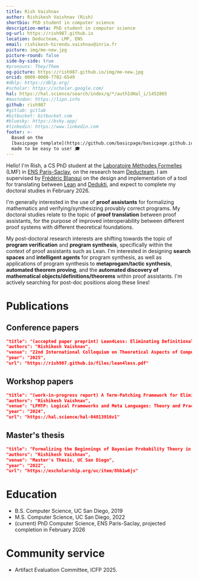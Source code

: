 ```yaml
---
title: Rish Vaishnav
author: Rishikesh Vaishnav (Rish)
shortbio: PhD student in computer science
description-meta: PhD student in computer science
og-url: https://rish987.github.io
location: Deducteam, LMF, ENS 
email: rishikesh-hirendu.vaishnav@inria.fr
picture: img/me-new.jpg
picture-round: false
side-by-side: true
#pronouns: They/Them
og-picture: https://rish987.github.io/img/me-new.jpg
orcid: 0009-0000-7702-6549
#dblp: https://dblp.org/
#scholar: https://scholar.google.com/
hal: https://hal.science/search/index/q/*/authIdHal_i/1452865
#mastodon: https://lipn.info
github: rish987
#gitlab: gitlab
#bitbucket: bitbucket.com
#bluesky: https://bsky.app/
#linkedin: https://www.linkedin.com
footer: >-
  Based on the
  [basicpage template](https://github.com/basicpage/basicpage.github.io),
  made to be easy to use! 🎓
---
```


Hello!
I'm Rish, a CS PhD student at the
  [Laboratoire Méthodes Formelles](https://lmf.cnrs.fr/) (LMF) 
in
  [ENS Paris-Saclay](https://ens-paris-saclay.fr/),
on the research team
  [Deducteam](https://deducteam.gitlabpages.inria.fr/).
I am supervised by
  [Frédéric Blanqui](https://blanqui.gitlabpages.inria.fr/)
on the design and implementation of
a tool for translating between
[Lean](https://lean-lang.org/) and [Dedukti](https://deducteam.github.io/),
and expect to complete my doctoral studies in February 2026.

I'm generally interested in the use of **proof assistants**
for formalizing mathematics and verifying/synthesizing provably correct programs.
My doctoral studies relate to the topic of **proof translation** between proof assistants,
for the purpose of improved interoperability between different proof systems with different theoretical foundations.

My post-doctoral research interests are shifting
towards the topic of **program verification** and **program synthesis**,
specifically within the context of proof assistants such as Lean.
I'm interested in designing **search spaces** and **intelligent agents** for program synthesis,
as well as applications of program synthesis
to **metaprogam/tactic synthesis**, **automated theorem proving**,
and the **automated discovery of mathematical objects/definitions/theorems** within proof assistants.
I'm actively searching for post-doc positions along these lines!

<!--
> [!NOTE]
> This website is obviously a fake one, but it's meant to be very easy to use.
> Just follow the README of the
> [Github repository](https://github.com/basicpage/basicpage.github.io).
-->

# Publications

## Conference papers

``` json {.paper}
"title": "(accepted paper preprint) Lean4Less: Eliminating Definitional Equalities from Lean via an Extensional-to-Intensional Translation",
"authors": "Rishikesh Vaishnav",
"venue": "22nd International Colloquium on Theoretical Aspects of Computing (ICTAC)",
"year": "2025",
"url": "https://rish987.github.io/files/lean4less.pdf"
```

## Workshop papers

``` json {.paper}
"title": "(work-in-progress report) A Term-Patching Framework for Eliminating Definitional Equalities in Lean",
"authors": "Rishikesh Vaishnav",
"venue": "LFMTP: Logical Frameworks and Meta Languages: Theory and Practice",
"year": "2024",
"url": "https://hal.science/hal-04813916v1"
```

## Master's thesis

``` json {.paper}
"title": "Formalizing the Beginnings of Bayesian Probability Theory in the Lean Theorem Prover",
"authors": "Rishikesh Vaishnav",
"venue": "Master's Thesis, UC San Diego",
"year": "2022",
"url": "https://escholarship.org/uc/item/8hb1w6js"
```

<!-- ## Talks

``` json {.papers}
{
  "title": "A talk on Lean4Less",
  "authors": "Rishikesh Vaishnav",
  "venue": "HIM Trimester Program: Prospect of Formal Mathematics"
  "url": "https://www.youtube.com/watch?v=9G8DVGo9aXk"
}
``` -->

# Education

- B.S. Computer Science, UC San Diego, 2019
- M.S. Computer Science, UC San Diego, 2022
- (current) PhD Computer Science, ENS Paris-Saclay, projected completion in February 2026

<!-- # Teaching

- I am teaching the TD sessions on the 👽 science course.
-->

# Community service

- Artifact Evaluation Committee, ICFP 2025.
